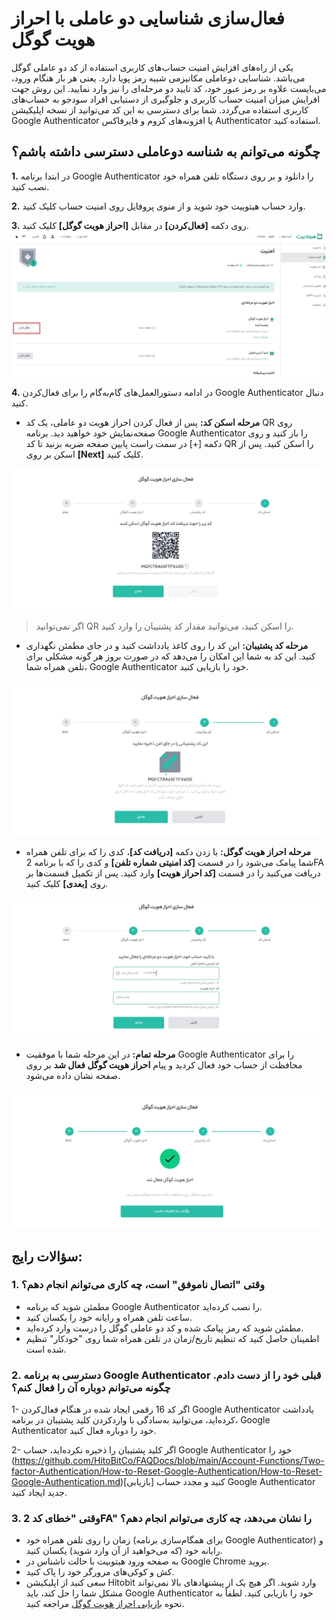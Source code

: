 # فعال‌سازی شناسایی دو عاملی با احراز هویت گوگل 

یکی از راه‌های افزایش امنیت حساب‌های کاربری استفاده از کد دو عاملی گوگل می‌باشد. شناسایی دوعاملی مکانیزمی شبیه رمز پویا دارد. یعنی  هر بار هنگام ورود، می‌بایست علاوه بر رمز عبور خود، کد تایید دو مرحله‌ای را نیز وارد نمایید. این روش جهت افرایش میزان امنیت حساب کاربری و جلوگیری از دستیابی افراد سودجو به حساب‌های کاربری استفاده می‌گردد. شما برای دسترسی به این کد می‌توانید از نسخه اپلیکیشن Google Authenticator یا افزونه‌های کروم و فایرفاکس Authenticator استفاده کنید. 

## چگونه می‌توانم به شناسه دوعاملی دسترسی داشته باشم؟

**1.**	در ابتدا برنامه Google Authenticator را دانلود و بر روی دستگاه تلفن همراه خود نصب کنید.

**2.**	وارد حساب هیتوبیت خود شوید و از منوی پروفایل روی امنیت حساب کلیک کنید.

**3.**	روی دکمه **[فعال‌کردن]** در مقابل  **[احراز هویت گوگل]** کلیک کنید.
![photo](How-to-Enable-Google-Authentication1.png)

**4.**	در ادامه دستورالعمل‌های گام‌به‌گام را برای فعال‌کردن Google Authenticator دنبال کنید.

-	**مرحله اسکن کد:** پس از فعال کردن احراز هویت دو عاملی، یک کد QR روی صفحه‌نمایش خود خواهید دید. برنامه Google Authenticator را باز کنید و روی دکمه [+] در سمت راست پایین صفحه ضربه بزنید تا کد QR را اسکن کنید. پس از اسکن بر روی **[Next]** کلیک کنید.

![photo](How-to-Enable-Google-Authentication2.png)

> اگر نمی‌توانید QR را اسکن کنید، می‌توانید مقدار کد پشتیبان را وارد کنید.

-	**مرحله کد پشتیبان:** این کد را روی کاغذ یادداشت کنید و در جای مطمئن نگهداری کنید. این کد به شما این امکان را می‌دهد که در صورت بروز هر گونه مشکلی برای تلفن همراه شما، Google Authenticator خود را بازیابی کنید.

![photo](How-to-Enable-Google-Authentication3.png)

- **مرحله احراز هویت گوگل:** با زدن دکمه **[دریافت کد]**، کدی را که برای تلفن همراه شما پیامک می‌شود را در قسمت **[کد امنیتی شماره تلفن]** و کدی را که با برنامه 2FA دریافت می‌کنید را در قسمت **[کد احراز هویت]** وارد کنید. پس از تکمیل قسمت‌ها بر روی **[بعدی]** کلیک کنید.

![photo](How-to-Enable-Google-Authentication4.png)

- **مرحله تمام:** در این مرحله شما با موفقیت Google Authenticator را برای محافظت از حساب خود فعال کردید و پیام **احراز هویت گوگل فعال شد** بر روی صفحه نشان داده می‌شود.

![photo](How-to-Enable-Google-Authentication5.png)

## سؤالات رایج:

### **1.**	وقتی "اتصال ناموفق" است، چه کاری می‌توانم انجام دهم؟

-	مطمئن شوید که برنامه Google Authenticator را نصب کرده‌اید.
- ساعت تلفن همراه و رایانه خود را یکسان کنید.
-	مطمئن شوید که رمز پیامک شده و کد دو عاملی گوگل را درست وارد کرده‌اید.
-	اطمینان حاصل کنید که تنظیم تاریخ/زمان در تلفن همراه شما روی "خودکار" تنظیم شده است.

### **2.**	دسترسی به برنامه Google Authenticator قبلی خود را از دست دادم. چگونه می‌توانم دوباره آن را فعال کنم؟

1- اگر کد 16 رقمی ایجاد شده در هنگام فعال‌کردن Google Authenticator یادداشت کرده‌اید، می‌توانید به‌سادگی با واردکردن کلید پشتیبان در برنامه، Google Authenticator خود را دوباره فعال کنید.

2- اگر کلید پشتیبان را ذخیره نکرده‌اید، حساب Google Authenticator خود را (https://github.com/HitoBitCo/FAQDocs/blob/main/Account-Functions/Two-factor-Authentication/How-to-Reset-Google-Authentication/How-to-Reset-Google-Authentication.md)[بازیابی] کنید و مجدد حساب Google Authenticator جدید ایجاد کنید.

### **3.**	وقتی "خطای کد 2FA" را نشان می‌دهد، چه کاری می‌توانم انجام دهم؟

-	زمان را روی تلفن همراه خود (برای همگام‌سازی برنامه Google Authenticator) و رایانه خود (که می‌خواهید از آن وارد شوید) یکسان کنید.
-	به صفحه ورود هیتوبیت با حالت ناشناس در Google Chrome بروید.
-	کش و کوکی‌های مرورگر خود را پاک کنید.
-	سعی کنید از اپلیکیشن Hitobit وارد شوید.
اگر هیچ یک از پیشنهادهای بالا نمی‌تواند مشکل شما را حل کند، باید Google Authenticator خود را بازیابی کنید. لطفاً به نحوه [بازیابی احراز هویت گوگل](https://github.com/HitoBitCo/FAQDocs/blob/main/Account-Functions/Two-factor-Authentication/How-to-Reset-Google-Authentication/How-to-Reset-Google-Authentication.md) مراجعه کنید.

